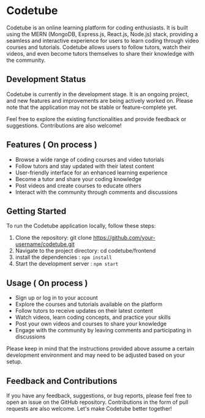 # Codetube
Codetube is an online learning platform for coding enthusiasts. It is built using the MERN (MongoDB, Express.js, React.js, Node.js) stack, providing a seamless and interactive experience for users to learn coding through video courses and tutorials. Codetube allows users to follow tutors, watch their videos, and even become tutors themselves to share their knowledge with the community.

## Development Status

Codetube is currently in the development stage. It is an ongoing project, and new features and improvements are being actively worked on. Please note that the application may not be stable or feature-complete yet.

Feel free to explore the existing functionalities and provide feedback or suggestions. Contributions are also welcome!


## Features ( On process )

  * Browse a wide range of coding courses and video tutorials
  * Follow tutors and stay updated with their latest content
  * User-friendly interface for an enhanced learning experience
  * Become a tutor and share your coding knowledge
  * Post videos and create courses to educate others
  * Interact with the community through comments and discussions

## Getting Started
To run the Codetube application locally, follow these steps:

  1. Clone the repository: git clone https://github.com/your-username/codetube.git
  2. Navigate to the project directory: cd codetube/frontend
  3. install the dependencies : `npm install`
  4. Start the development server : `npm start`

## Usage ( On process )

  * Sign up or log in to your account
  * Explore the courses and tutorials available on the platform
  * Follow tutors to receive updates on their latest content
  * Watch videos, learn coding concepts, and practice your skills
  * Post your own videos and courses to share your knowledge
  * Engage with the community by leaving comments and participating in discussions

Please keep in mind that the instructions provided above assume a certain development environment and may need to be adjusted based on your setup.

## Feedback and Contributions

If you have any feedback, suggestions, or bug reports, please feel free to open an issue on the GitHub repository. Contributions in the form of pull requests are also welcome. Let's make Codetube better together!
